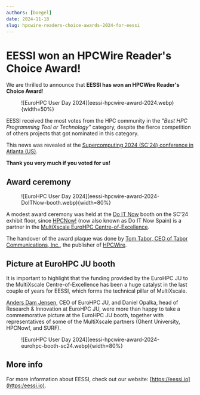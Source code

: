 ```yaml
---
authors: [boegel]
date: 2024-11-18
slug: hpcwire-readers-choice-awards-2024-for-eessi
---
```


# EESSI won an HPCWire Reader's Choice Award!

We are thrilled to announce that **EESSI has won an HPCWire Reader's Choice Award**!

<figure markdown="span">
![EuroHPC User Day 2024](eessi-hpcwire-award-2024.webp){width=50%}
</figure>

<!-- more -->

EESSI received the most votes from the HPC community in the *"Best HPC Programming Tool or Technology"* category,
despite the fierce competition of others projects that got nominated in this category.

This news was revealed at the [Supercomputing 2024 (SC'24) conference in Atlanta (US)](https://sc24.supercomputing.org).

**Thank you very much if you voted for us!**


## Award ceremony

<figure markdown="span">
![EuroHPC User Day 2024](eessi-hpcwire-award-2024-DoITNow-booth.webp){width=80%}
</figure>

A modest award ceremony was held at the [Do IT Now](https://www.doitnowgroup.com) booth on the SC'24 exhibit floor,
since [HPCNow!](https://hpcnow.com) (now also known as Do IT Now Spain)
is a partner in the [MultiXscale EuroHPC Centre-of-Excellence](https://www.multixscale.eu).

The handover of the award plaque was done by [Tom Tabor, CEO of Tabor Communications, Inc.](https://tomtabor.com/),
the publisher of [HPCWire](https://www.hpcwire.com).


## Picture at EuroHPC JU booth

It is important to highlight that the funding provided by the EuroHPC JU to the MultiXscale Centre-of-Excellence
has been a huge catalyst in the last couple of years for EESSI, which forms the technical pillar of MultiXscale.

[Anders Dam Jensen](https://www.linkedin.com/in/anders-dam-jensen-7a4900/), CEO of EuroHPC JU, and Daniel Opalka,
head of Research & Innovation at EuroHPC JU, were more than happy to take a commemorative picture at
the EuroHPC JU booth, together with representatives of some of the MultiXscale partners (Ghent University,
HPCNow!, and SURF).

<figure markdown="span">
![EuroHPC User Day 2024](eessi-hpcwire-award-2024-eurohpc-booth-sc24.webp){width=80%}
</figure>


## More info

For more information about EESSI, check out our website: [https://eessi.io](https:/eessi.io).
